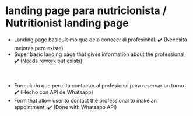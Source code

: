 # landing page para nutricionista / Nutritionist landing page

- Landing page basiquísimo que de a conocer al profesional. ✔️ (Necesita mejoras pero existe)
- Super basic landing page that gives information about the professional. ✔️ (Needs rework but exists)
<br/>

- Formulario que permita contactar al profesional para reservar un turno. ✔️ (Hecho con API de Whatsapp)
- Form that allow user to contact the professional to make an appointment. ✔️ (Done with Whatsapp API)
<br/>
